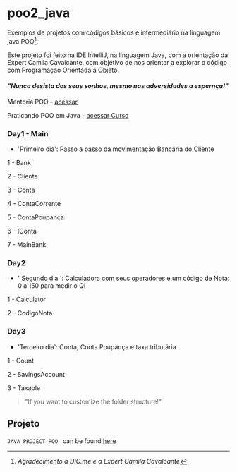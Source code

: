 # poo2_java

Exemplos de projetos com códigos básicos e intermediário na linguagem java POO[^1].

Este projeto foi feito na IDE IntelliJ, na linguagem Java, com a orientação da Expert Camila Cavalcante, com
objetivo de nos orientar a explorar o código com Programaçao Orientada a Objeto.

#### _*"Nunca desista dos seus sonhos, mesmo nas adversidades a espernça!"*_
<!-- Minhas palavras --> 

Mentoria POO - [acessar](https://web.dio.me/lives/dominando-programacao-orientada-a-objetos-com-java-1)

Praticando POO em Java - [acessar Curso](https://web.dio.me/course/praticando-orientacao-a-objetos-com-java/learning/bd32419b-9081-4426-ad13-e6d380e93443)

### Day1 - Main 
- 'Primeiro dia': Passo a passo da movimentação Bancária do Cliente

1 - Bank

2 - Cliente

3 - Conta

4 - ContaCorrente

5 - ContaPoupança

6 - IConta 

7 - MainBank

### Day2
- ' Segundo dia ': Calculadora com seus operadores e um código de Nota: 0 a 150 para medir o QI

1 - Calculator

2 - CodigoNota

### Day3
- 'Terceiro dia': Conta, Conta Poupança e taxa tributária

1 - Count

2 - SavingsAccount

3 - Taxable

> "If you want to customize the folder structure!" 

## Projeto

`JAVA PROJECT POO ` can be found [here](https://github.com/BelisnalvaCosta/poo2_java.git)

[^1]: _*Agradecimento a DIO.me e a Expert Camila Cavalcante*_
